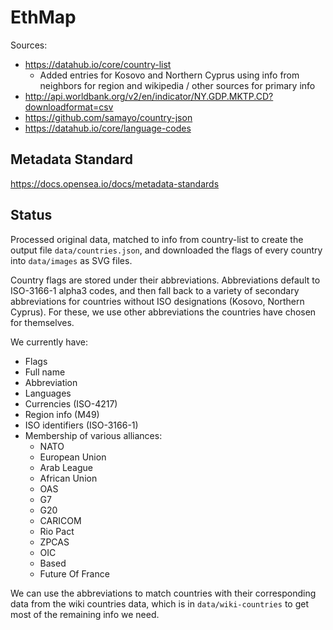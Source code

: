 # EthMap

Sources:
- https://datahub.io/core/country-list
  - Added entries for Kosovo and Northern Cyprus using info from neighbors for region and wikipedia / other sources for primary info
- http://api.worldbank.org/v2/en/indicator/NY.GDP.MKTP.CD?downloadformat=csv
- https://github.com/samayo/country-json
- https://datahub.io/core/language-codes

## Metadata Standard

https://docs.opensea.io/docs/metadata-standards

## Status

Processed original data, matched to info from country-list to create the output file `data/countries.json`, and downloaded the flags of every country into `data/images` as SVG files.

Country flags are stored under their abbreviations. Abbreviations default to ISO-3166-1 alpha3 codes, and then fall back to a variety of secondary abbreviations for countries without ISO designations (Kosovo, Northern Cyprus). For these, we use other abbreviations the countries have chosen for themselves.

We currently have:
- Flags
- Full name
- Abbreviation
- Languages
- Currencies (ISO-4217)
- Region info (M49)
- ISO identifiers (ISO-3166-1)
- Membership of various alliances:
  - NATO
  - European Union
  - Arab League
  - African Union
  - OAS
  - G7
  - G20
  - CARICOM
  - Rio Pact
  - ZPCAS
  - OIC
  - Based
  - Future Of France

We can use the abbreviations to match countries with their corresponding data from the wiki countries data, which is in `data/wiki-countries` to get most of the remaining info we need.